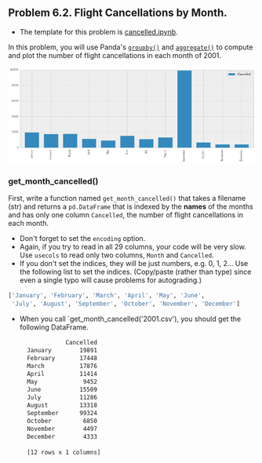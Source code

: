 ## Problem 6.2. Flight Cancellations by Month.

- The template for this problem is [cancelled.ipynb](cancelled.ipynb).

In this problem, you will use Panda's
  [`groupby()`](http://pandas.pydata.org/pandas-docs/stable/groupby.html)
  and
  [`aggregate()`](http://pandas.pydata.org/pandas-docs/stable/groupby.html)
  to compute and plot the number of flight cancellations in each month of 2001.

![Flight Cancellations by Month, 2001](month_cancelled.png)

### get\_month\_cancelled()

First, write a function named `get_month_cancelled()`
that takes a filename (str) and returns a `pd.DataFrame`
that is indexed by the **names** of the months
and has only one column `Cancelled`,
the number of flight cancellations in each month.

- Don't forget to set the `encoding` option.
- Again, if you try to read in all 29 columns, your code will be very slow.
  Use `usecols` to read only two columns, `Month` and `Cancelled`.
- If you don't set the indices, they will be just numbers, e.g. 0, 1, 2...
  Use the following list to set the indices.
  (Copy/paste (rather than type) since even a single typo will
  cause problems for autograding.)

```python
['January', 'February', 'March', 'April', 'May', 'June',
 'July', 'August', 'September', 'October', 'November', 'December']
```

- When you call `get_month_cancelled('2001.csv'),
you should get the following DataFrame.

                   Cancelled
        January        19891
        February       17448
        March          17876
        April          11414
        May             9452
        June           15509
        July           11286
        August         13318
        September      99324
        October         6850
        November        4497
        December        4333

        [12 rows x 1 columns]

